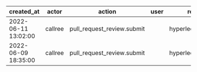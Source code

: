 |          created_at | actor   | action                     | user | repo             |
| ------------------- | ------- | -------------------------- | ---- | ---------------- |
| 2022-06-11 13:02:00 | callree | pull_request_review.submit |      | hyperledger/besu |
| 2022-06-09 18:35:00 | callree | pull_request_review.submit |      | hyperledger/besu |
